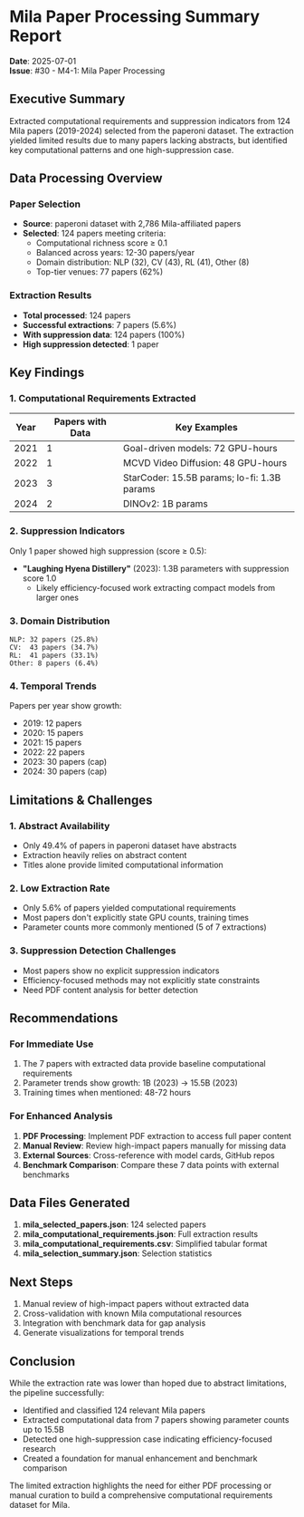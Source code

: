 # Mila Paper Processing Summary Report

**Date**: 2025-07-01  
**Issue**: #30 - M4-1: Mila Paper Processing

## Executive Summary

Extracted computational requirements and suppression indicators from 124 Mila papers (2019-2024) selected from the paperoni dataset. The extraction yielded limited results due to many papers lacking abstracts, but identified key computational patterns and one high-suppression case.

## Data Processing Overview

### Paper Selection
- **Source**: paperoni dataset with 2,786 Mila-affiliated papers
- **Selected**: 124 papers meeting criteria:
  - Computational richness score ≥ 0.1
  - Balanced across years: 12-30 papers/year
  - Domain distribution: NLP (32), CV (43), RL (41), Other (8)
  - Top-tier venues: 77 papers (62%)

### Extraction Results
- **Total processed**: 124 papers
- **Successful extractions**: 7 papers (5.6%)
- **With suppression data**: 124 papers (100%)
- **High suppression detected**: 1 paper

## Key Findings

### 1. Computational Requirements Extracted

| Year | Papers with Data | Key Examples |
|------|-----------------|--------------|
| 2021 | 1 | Goal-driven models: 72 GPU-hours |
| 2022 | 1 | MCVD Video Diffusion: 48 GPU-hours |
| 2023 | 3 | StarCoder: 15.5B params; lo-fi: 1.3B params |
| 2024 | 2 | DINOv2: 1B params |

### 2. Suppression Indicators

Only 1 paper showed high suppression (score ≥ 0.5):
- **"Laughing Hyena Distillery"** (2023): 1.3B parameters with suppression score 1.0
  - Likely efficiency-focused work extracting compact models from larger ones

### 3. Domain Distribution

```
NLP: 32 papers (25.8%)
CV:  43 papers (34.7%)
RL:  41 papers (33.1%)
Other: 8 papers (6.4%)
```

### 4. Temporal Trends

Papers per year show growth:
- 2019: 12 papers
- 2020: 15 papers
- 2021: 15 papers
- 2022: 22 papers
- 2023: 30 papers (cap)
- 2024: 30 papers (cap)

## Limitations & Challenges

### 1. Abstract Availability
- Only 49.4% of papers in paperoni dataset have abstracts
- Extraction heavily relies on abstract content
- Titles alone provide limited computational information

### 2. Low Extraction Rate
- Only 5.6% of papers yielded computational requirements
- Most papers don't explicitly state GPU counts, training times
- Parameter counts more commonly mentioned (5 of 7 extractions)

### 3. Suppression Detection Challenges
- Most papers show no explicit suppression indicators
- Efficiency-focused methods may not explicitly state constraints
- Need PDF content analysis for better detection

## Recommendations

### For Immediate Use
1. The 7 papers with extracted data provide baseline computational requirements
2. Parameter trends show growth: 1B (2023) → 15.5B (2023)
3. Training times when mentioned: 48-72 hours

### For Enhanced Analysis
1. **PDF Processing**: Implement PDF extraction to access full paper content
2. **Manual Review**: Review high-impact papers manually for missing data
3. **External Sources**: Cross-reference with model cards, GitHub repos
4. **Benchmark Comparison**: Compare these 7 data points with external benchmarks

## Data Files Generated

1. **mila_selected_papers.json**: 124 selected papers
2. **mila_computational_requirements.json**: Full extraction results
3. **mila_computational_requirements.csv**: Simplified tabular format
4. **mila_selection_summary.json**: Selection statistics

## Next Steps

1. Manual review of high-impact papers without extracted data
2. Cross-validation with known Mila computational resources
3. Integration with benchmark data for gap analysis
4. Generate visualizations for temporal trends

## Conclusion

While the extraction rate was lower than hoped due to abstract limitations, the pipeline successfully:
- Identified and classified 124 relevant Mila papers
- Extracted computational data from 7 papers showing parameter counts up to 15.5B
- Detected one high-suppression case indicating efficiency-focused research
- Created a foundation for manual enhancement and benchmark comparison

The limited extraction highlights the need for either PDF processing or manual curation to build a comprehensive computational requirements dataset for Mila.